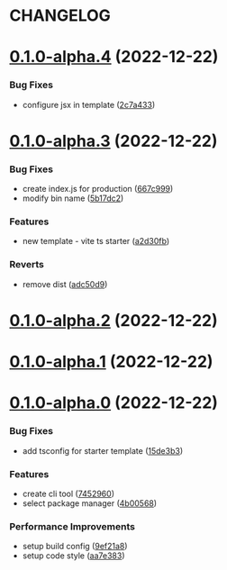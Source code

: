 # CHANGELOG

# [0.1.0-alpha.4](https://github.com/jwcjs/create-jwcjs/compare/v0.1.0-alpha.3...v0.1.0-alpha.4) (2022-12-22)


### Bug Fixes

* configure jsx in template ([2c7a433](https://github.com/jwcjs/create-jwcjs/commit/2c7a433091110dd742e00beb3cfa805543b68c23))



# [0.1.0-alpha.3](https://github.com/jwcjs/create-jwcjs/compare/v0.1.0-alpha.2...v0.1.0-alpha.3) (2022-12-22)


### Bug Fixes

* create index.js for production ([667c999](https://github.com/jwcjs/create-jwcjs/commit/667c999cdc009aa33a42d304ac917a34c7aa9ab1))
* modify bin name ([5b17dc2](https://github.com/jwcjs/create-jwcjs/commit/5b17dc2debbfea576888a2a4e0c8f312102fd650))


### Features

* new template - vite ts starter ([a2d30fb](https://github.com/jwcjs/create-jwcjs/commit/a2d30fb44ccd8099c16376651337341461958310))


### Reverts

* remove dist ([adc50d9](https://github.com/jwcjs/create-jwcjs/commit/adc50d927e8a6edc3ee55346545138be559d0734))



# [0.1.0-alpha.2](https://github.com/jwcjs/create-jwcjs/compare/v0.1.0-alpha.1...v0.1.0-alpha.2) (2022-12-22)



# [0.1.0-alpha.1](https://github.com/jwcjs/create-jwcjs/compare/v0.1.0-alpha.0...v0.1.0-alpha.1) (2022-12-22)



# [0.1.0-alpha.0](https://github.com/jwcjs/create-jwcjs/compare/7452960e7fb8bbd1fcb0f8a6815791710bf3755b...v0.1.0-alpha.0) (2022-12-22)


### Bug Fixes

* add tsconfig for starter template ([15de3b3](https://github.com/jwcjs/create-jwcjs/commit/15de3b32f1b08520a2a6a54025bbb37b7dc8415f))


### Features

* create cli tool ([7452960](https://github.com/jwcjs/create-jwcjs/commit/7452960e7fb8bbd1fcb0f8a6815791710bf3755b))
* select package manager ([4b00568](https://github.com/jwcjs/create-jwcjs/commit/4b0056846ed9abe8f0ceedc68ab681d16cc6dcda))


### Performance Improvements

* setup build config ([9ef21a8](https://github.com/jwcjs/create-jwcjs/commit/9ef21a8e8b90a553b79b1c1fac13170a6f0e160d))
* setup code style ([aa7e383](https://github.com/jwcjs/create-jwcjs/commit/aa7e38314aafe1396ec6fa4eb3e16645541a3260))




